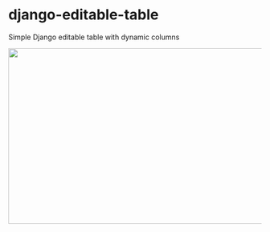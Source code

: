 # django-editable-table
Simple Django editable table with dynamic columns

<p align="center">
  <img width="600" height="350" src="https://github.com/sleep3r/django-editable-table/blob/master/img/table.png">
</p>
